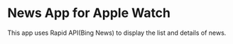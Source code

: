# News App for Apple Watch

This app uses Rapid API(Bing News) to display the list and details of news.
